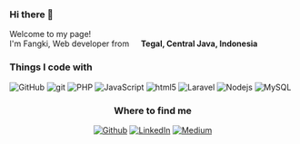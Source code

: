 ### Hi there 👋


<p>Welcome to my page! </br> I'm Fangki, Web developer from <img src="[https://cdn-icons.flaticon.com/png/512/6157/premium/6157721.png?token=exp=1655869663~hmac=458803f63f877bd2b1c561e6e1915f5e](https://cdn-icons-png.flaticon.com/512/6622/6622278.png)" width="13"/> <b>Tegal, Central Java, Indonesia</b></p>
<h3>Things I code with</h3>
<p>
    <img alt="GitHub" src="https://img.shields.io/badge/-Github-000000?style=flat-square&logo=github&logoColor=white" />
    <img alt="git" src="https://img.shields.io/badge/-Git-ffa43b?style=flat-square&logo=git&logoColor=white" />
    <img alt="PHP" src="https://img.shields.io/badge/-PHP-836ff1?style=flat-square&logo=php&logoColor=white" />
    <img alt="JavaScript" src="https://img.shields.io/badge/-JavaScript-fbff14?style=flat-square&logo=javascript&logoColor=black" />
    <img alt="html5" src="https://img.shields.io/badge/-HTML5-ff603d?style=flat-square&logo=html5&logoColor=white" />
    <img alt="Laravel" src="https://img.shields.io/badge/-Laravel-ccccc2?style=flat-square&logo=laravel&logoColor=orange" />
    <img alt="Nodejs" src="https://img.shields.io/badge/-Nodejs-43853d?style=flat-square&logo=Node.js&logoColor=white" />
    <img alt="MySQL" src="https://img.shields.io/badge/-MySQL-0005db?style=flat-square&logo=mysql&logoColor=white" />
</p>

<h3 align="center">Where to find me</h3>
<p align="center">
    <a href="https://github.com/fangkiigopramana" target="_blank"><img alt="Github" src="https://img.shields.io/badge/GitHub-%2312100E.svg?&style=for-the-badge&logo=Github&logoColor=white" /></a>
    <a href="https://www.linkedin.com/in/fangki-igo-pramana-a44517216/" target="_blank"><img alt="LinkedIn" src="https://img.shields.io/badge/linkedin-%230077B5.svg?&style=for-the-badge&logo=linkedin&logoColor=white" /></a>
    <a href="https://medium.com/@fangkiigo26" target="_blank"><img alt="Medium" src="https://img.shields.io/badge/medium-%2312100E.svg?&style=for-the-badge&logo=medium&logoColor=white" /></a>
</p>
